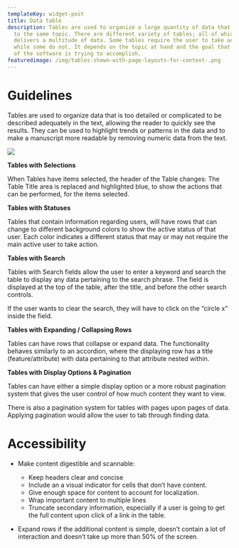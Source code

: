 ```yaml
---
templateKey: widget-post
title: Data table
description: Tables are used to organize a large quantity of data that pertain
  to the same topic. There are different variety of tables; all of which
  delivers a multitude of data. Some tables require the user to take action,
  while some do not. It depends on the topic at hand and the goal that portion
  of the software is trying to accomplish.
featuredimage: /img/tables-shown-with-page-layouts-for-context-.png
---
```

# **Guidelines**

Tables are used to organize data that is too detailed or complicated to be described adequately in the text, allowing the reader to quickly see the results. They can be used to highlight trends or patterns in the data and to make a manuscript more readable by removing numeric data from the text.

![](/img/data-table.png)

**Tables with Selections**

When Tables have items selected, the header of the Table changes: The Table Title area is replaced and highlighted blue, to show the actions that can be performed, for the items selected.

**Tables with Statuses**

Tables that contain information regarding users, will have rows that can change to different background colors to show the active status of that user. Each color indicates a different status that may or may not require the main active user to take action.

**Tables with Search**

Tables with Search fields allow the user to enter a keyword and search the table to display any data pertaining to the search phrase. The field is displayed at the top of the table, after the title, and before the other search controls.

If the user wants to clear the search, they will have to click on the “circle x” inside the field.

**Tables with Expanding / Collapsing Rows**

Tables can have rows that collapse or expand data. The functionality behaves similarly to an accordion, where the displaying row has a title (feature/attribute) with data pertaining to that attribute nested within.


**Tables with Display Options & Pagination**

Tables can have either a simple display option or a more robust pagination system that gives the user control of how much content they want to view.

There is also a pagination system for tables with pages upon pages of data. Applying pagination would allow the user to tab through finding data.

# **Accessibility**

- Make content digestible and scannable:
    - Keep headers clear and concise
    - Include an a visual indicator for cells that don’t have content.
    - Give enough space for content to account for localization.
    - Wrap important content to multiple lines
    - Truncate secondary information, especially if a user is going to get the full content upon click of a link in the table.


- Expand rows if the additional content is simple, doesn’t contain a lot of interaction and doesn’t take up more than 50% of the screen.